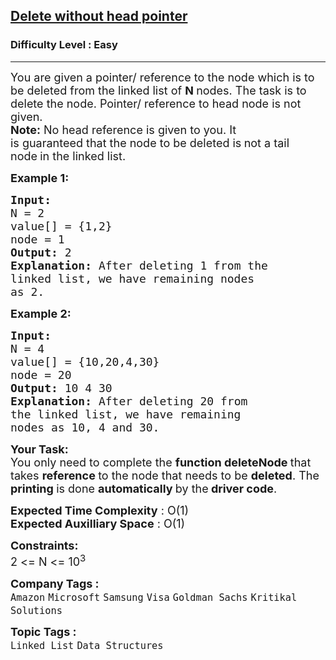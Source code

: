 <h2><a href="https://www.geeksforgeeks.org/problems/delete-without-head-pointer/1?page=1&category=Sorting,Hash,Bit%20Magic,Linked%20List,Stack,Searching,Recursion,Binary%20Search,two-pointer-algorithm,Map,sliding-window,prefix-sum&difficulty=Basic,Easy&status=unsolved&sortBy=accuracy">Delete without head pointer</a></h2><h3>Difficulty Level : Easy</h3><hr><div class="problems_problem_content__Xm_eO"><p><span style="font-size:18px">You are given a pointer/ reference to the node which is to be deleted from the&nbsp;linked list of <strong>N&nbsp;</strong>nodes. The task is to delete the node. Pointer/ reference to head node is not given.&nbsp;</span><br>
<span style="font-size:18px"><strong>Note:</strong> No head reference is given to you. It is&nbsp;guaranteed&nbsp;that the node to be deleted is<strong>&nbsp;</strong>not a tail node<strong>&nbsp;</strong>in the linked list.</span></p>

<p><span style="font-size:18px"><strong>Example 1:</strong></span></p>

<pre><span style="font-size:18px"><strong>Input:
</strong>N = 2
value[] = {1,2}
node = 1
<strong>Output: </strong>2<strong>
Explanation: </strong>After deleting 1 from the
linked list, we have remaining nodes
as 2.</span>
</pre>

<p><span style="font-size:18px"><strong>Example 2:</strong></span></p>

<pre><span style="font-size:18px"><strong>Input:
</strong>N = 4
value[] = {10,20,4,30}
node = 20
<strong>Output: </strong>10 4 30<strong>
Explanation: </strong>After deleting 20 from
the linked list, we have remaining
nodes as 10, 4 and 30.</span></pre>

<p><span style="font-size:18px"><strong>Your Task:</strong><br>
You only need to complete the <strong>function deleteNode </strong>that takes <strong>reference </strong>to the node that needs to be <strong>deleted</strong>. The <strong>printing </strong>is done <strong>automatically </strong>by the<strong> driver code</strong>.</span></p>

<p><span style="font-size:18px"><strong>Expected Time Complexity</strong> : O(1)<br>
<strong>Expected Auxilliary Space</strong> : O(1)</span></p>

<p><span style="font-size:18px"><strong>Constraints:</strong><br>
2 &lt;= N &lt;= 10<sup>3</sup></span></p>
</div><p><span style=font-size:18px><strong>Company Tags : </strong><br><code>Amazon</code>&nbsp;<code>Microsoft</code>&nbsp;<code>Samsung</code>&nbsp;<code>Visa</code>&nbsp;<code>Goldman Sachs</code>&nbsp;<code>Kritikal Solutions</code>&nbsp;<br><p><span style=font-size:18px><strong>Topic Tags : </strong><br><code>Linked List</code>&nbsp;<code>Data Structures</code>&nbsp;